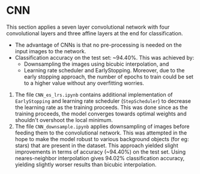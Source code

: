 # CNN

This section applies a seven layer convolutional network with four convolutional layers and three affine layers at the end for classification.

- The advantage of CNNs is that no pre-processing is needed on the input images to the network.
- Classification accuracy on the test set: ~94.40%. This was achieved by:
   - Downsampling the images using bicubic interpolation, and
   - Learning rate scheduler and EarlyStopping. Moreover, due to the early stopping approach, the number of epochs to train could be set to a higher value without any overfitting worries.

1. The file `CNN_es_lrs.ipynb` contains additional implementation of `EarlyStopping` and learning rate scheduler (`StepScheduler`) to decrease the learning rate as the training proceeds. This was done since as the training proceeds, the model converges towards optimal weights and shouldn't overshoot the local minimum.
2. The file `CNN_downsample.ipynb` applies downsampling of images before feeding them to the convolutional network. This was attempted in the hope to make the model robust to various background objects (for eg: stars) that are present in the dataset. This approach yielded slight improvements in terms of accuracy (~94.40%) on the test set. Using neares-neighbor interpolation gives 94.02% classification accuracy, yielding slightly worser results than bicubic interpolation.
